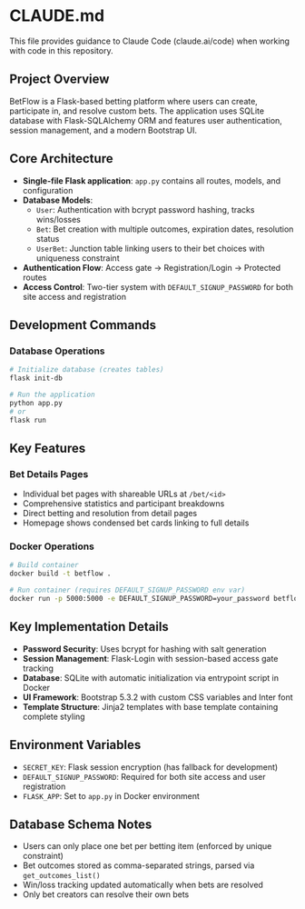 # CLAUDE.md

This file provides guidance to Claude Code (claude.ai/code) when working with code in this repository.

## Project Overview

BetFlow is a Flask-based betting platform where users can create, participate in, and resolve custom bets. The application uses SQLite database with Flask-SQLAlchemy ORM and features user authentication, session management, and a modern Bootstrap UI.

## Core Architecture

- **Single-file Flask application**: `app.py` contains all routes, models, and configuration
- **Database Models**: 
  - `User`: Authentication with bcrypt password hashing, tracks wins/losses
  - `Bet`: Bet creation with multiple outcomes, expiration dates, resolution status
  - `UserBet`: Junction table linking users to their bet choices with uniqueness constraint
- **Authentication Flow**: Access gate → Registration/Login → Protected routes
- **Access Control**: Two-tier system with `DEFAULT_SIGNUP_PASSWORD` for both site access and registration

## Development Commands

### Database Operations
```bash
# Initialize database (creates tables)
flask init-db

# Run the application
python app.py
# or
flask run
```

## Key Features

### Bet Details Pages
- Individual bet pages with shareable URLs at `/bet/<id>`
- Comprehensive statistics and participant breakdowns
- Direct betting and resolution from detail pages
- Homepage shows condensed bet cards linking to full details

### Docker Operations
```bash
# Build container
docker build -t betflow .

# Run container (requires DEFAULT_SIGNUP_PASSWORD env var)
docker run -p 5000:5000 -e DEFAULT_SIGNUP_PASSWORD=your_password betflow
```

## Key Implementation Details

- **Password Security**: Uses bcrypt for hashing with salt generation
- **Session Management**: Flask-Login with session-based access gate tracking
- **Database**: SQLite with automatic initialization via entrypoint script in Docker
- **UI Framework**: Bootstrap 5.3.2 with custom CSS variables and Inter font
- **Template Structure**: Jinja2 templates with base template containing complete styling

## Environment Variables

- `SECRET_KEY`: Flask session encryption (has fallback for development)
- `DEFAULT_SIGNUP_PASSWORD`: Required for both site access and user registration
- `FLASK_APP`: Set to `app.py` in Docker environment

## Database Schema Notes

- Users can only place one bet per betting item (enforced by unique constraint)
- Bet outcomes stored as comma-separated strings, parsed via `get_outcomes_list()`
- Win/loss tracking updated automatically when bets are resolved
- Only bet creators can resolve their own bets